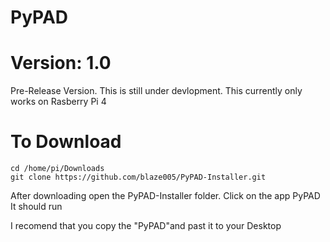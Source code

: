 # PyPAD

# Version: 1.0
Pre-Release Version. This is still under devlopment. This currently only works on Rasberry Pi 4


# To Download

```
cd /home/pi/Downloads
git clone https://github.com/blaze005/PyPAD-Installer.git

```
After downloading open the PyPAD-Installer folder. Click on the app PyPAD It should run

I recomend that you copy the "PyPAD"and past it to your Desktop

